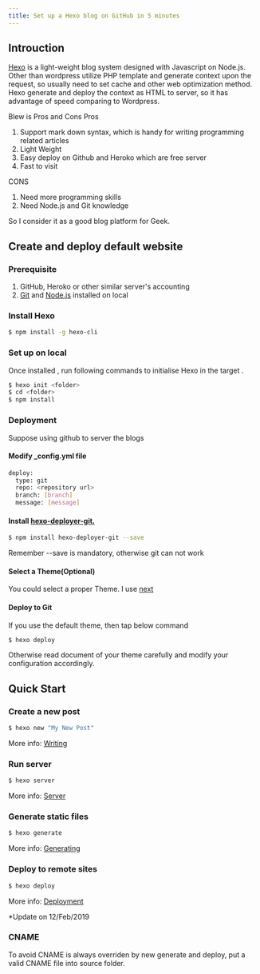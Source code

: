 ```yaml
---
title: Set up a Hexo blog on GitHub in 5 minutes
---
```



## Introuction
[Hexo](https://hexo.io/) is a light-weight blog system designed with Javascript on Node.js. Other than wordpress utilize PHP template and generate context upon the request, so usually need to set cache and other web optimization method. Hexo generate and deploy the context as HTML to server, so it has advantage of speed comparing to Wordpress.

Blew is Pros and Cons
Pros
1. Support mark down syntax, which is handy for writing programming related articles
2. Light Weight
3. Easy deploy on Github and Heroko which are free server
4. Fast to visit

CONS
1. Need more programming skills
2. Need Node.js and Git knowledge

So I consider it as a good blog platform for Geek.

## Create and deploy default website

### Prerequisite
1. GitHub, Heroko or other similar server's accounting
2. [Git](https://git-scm.com/) and [Node.js](https://nodejs.org/en/) installed on local

### Install Hexo

``` bash
$ npm install -g hexo-cli
```

### Set up on local

Once installed , run following commands to initialise Hexo in the target <folder>.
``` bash
$ hexo init <folder>
$ cd <folder>
$ npm install
```

### Deployment

Suppose using github to server the blogs

#### Modify \_config.yml file
``` bash
deploy:
  type: git
  repo: <repository url>
  branch: [branch]
  message: [message]
```


#### Install [hexo-deployer-git.](https://github.com/hexojs/hexo-deployer-git)
```bash
$ npm install hexo-deployer-git --save
```

Remember --save is mandatory, otherwise git can not work

#### Select a Theme(Optional)

You could select a proper Theme. I use [next](https://github.com/LeonAppDev/hexo-theme-next.git)

#### Deploy to Git

If you use the default theme, then tap below command
``` bash
$ hexo deploy
```

Otherwise read document of your theme carefully and modify your configuration accordingly.

## Quick Start

### Create a new post

``` bash
$ hexo new "My New Post"
```

More info: [Writing](https://hexo.io/docs/writing.html)

### Run server

``` bash
$ hexo server
```

More info: [Server](https://hexo.io/docs/server.html)

### Generate static files

``` bash
$ hexo generate
```

More info: [Generating](https://hexo.io/docs/generating.html)

### Deploy to remote sites

``` bash
$ hexo deploy
```

More info: [Deployment](https://hexo.io/docs/deployment.html)



*Update on 12/Feb/2019
### CNAME
To avoid CNAME is always overriden by new generate and deploy, put a valid CNAME file into source folder.